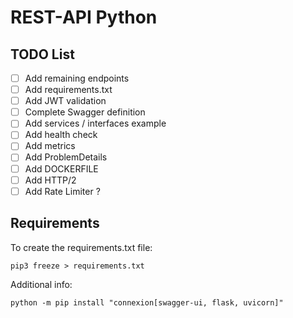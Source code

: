 # REST-API Python

## TODO List
- [ ] Add remaining endpoints
- [ ] Add requirements.txt
- [ ] Add JWT validation
- [ ] Complete Swagger definition
- [ ] Add services / interfaces example
- [ ] Add health check
- [ ] Add metrics
- [ ] Add ProblemDetails
- [ ] Add DOCKERFILE
- [ ] Add HTTP/2
- [ ] Add Rate Limiter ?

## Requirements

To create the requirements.txt file:
```
pip3 freeze > requirements.txt
```

Additional info:
```
python -m pip install "connexion[swagger-ui, flask, uvicorn]"
```